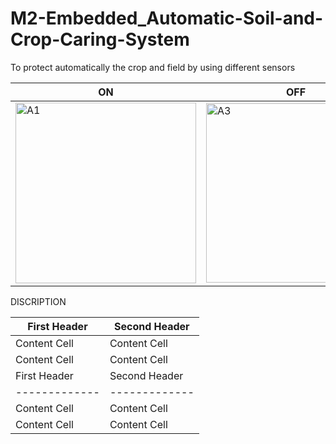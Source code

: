 # M2-Embedded_Automatic-Soil-and-Crop-Caring-System
To protect automatically the crop and field by using different sensors


|  ON  |  OFF |
| ------------- | ------------- |
| <img width="289" alt="A1" src="https://user-images.githubusercontent.com/94392060/144389538-e33b3294-c4fd-4fea-8177-ab8dce6c9353.png">  |<img width="287" alt="A3" src="https://user-images.githubusercontent.com/94392060/144390210-e7a08cc6-930f-47e4-b0ab-19bd221553ee.png">
  
DISCRIPTION

| First Header  | Second Header |
| ------------- | ------------- |
| Content Cell  | Content Cell  |
| Content Cell  | Content Cell  |
| First Header  | Second Header |
| ------------- | ------------- |
| Content Cell  | Content Cell  |
| Content Cell  | Content Cell  |

